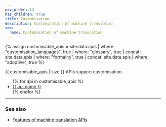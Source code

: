 ```yaml
---
nav_order: 14
has_children: true
title: Customisation
description: Customisation of machine translation
seo:
  name: Customisation of machine translation
---
```


{% assign customisable_apis = site.data.apis | where: "customisation_languages", true | where: "glossary", true | concat: site.data.apis | where: "formality", true | concat: site.data.apis | where: "adaptive", true %}

{{ customisable_apis | size }} APIs support customisation.

<ul>
  {% for api in customisable_apis %}
    <li>
    <a href="/{{ api.id }}">
        {{ api.name }}
    </a>
    </li>
  {% endfor %}
</ul>

---

### See also
- [Features of machine translation APIs](/products-and-applications/features.md)
